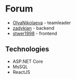 # Forum
- [OlyaNikolaeva](https://github.com/OlyaNikolaeva) - teamleader
- [zadykian](https://github.com/zadykian) - backend
- [stwer1998](https://github.com/stwer1998) - frontend

## Technologies
- ASP.NET Core 
- MsSQL
- ReactJS
